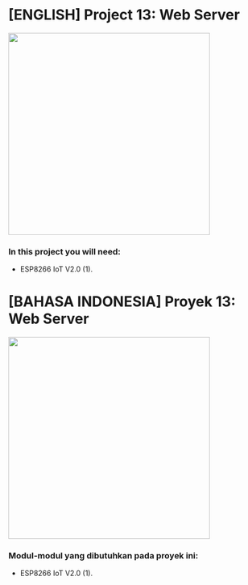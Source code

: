 # [ENGLISH] Project 13: Web Server




<img src="/images/13_web_server.png" height="400">

### In this project you will need:
* ESP8266 IoT V2.0 (1).

# [BAHASA INDONESIA] Proyek 13: Web Server

<img src="/images/13_web_server.png" height="400">

### Modul-modul yang dibutuhkan pada proyek ini:
* ESP8266 IoT V2.0 (1).



